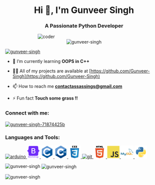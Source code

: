 <h1 align="center">Hi 👋, I'm Gunveer Singh</h1>
<h3 align="center">A Passionate Python Developer</h3>

<img align="right" src= "https://i.gifer.com/6tXM.gif" width="400" alt="coder">

<p align="center"> <img src="https://komarev.com/ghpvc/?username=gunveer-singh&label=Profile%20views&color=0e75b6&style=flat" alt="gunveer-singh" /> </p>

<p align="left"> <a href="https://github.com/ryo-ma/github-profile-trophy"><img src="https://github-profile-trophy.vercel.app/?username=gunveer-singh" alt="gunveer-singh" /></a> </p>

- 🌱 I’m currently learning **OOPS in C++**

- 👨‍💻 All of my projects are available at [https://github.com/Gunveer-Singh](https://github.com/Gunveer-Singh)

- 📫 How to reach me **contactassassings@gmail.com**

- ⚡ Fun fact **Touch some grass !!**

<h3 align="left">Connect with me:</h3>
<p align="left">
<a href="https://linkedin.com/in/gunveer-singh-71874425b" target="blank"><img align="center" src="https://raw.githubusercontent.com/rahuldkjain/github-profile-readme-generator/master/src/images/icons/Social/linked-in-alt.svg" alt="gunveer-singh-71874425b" height="30" width="40" /></a>
</p>

<h3 align="left">Languages and Tools:</h3>
<p align="left"> <a href="https://www.arduino.cc/" target="_blank" rel="noreferrer"> <img src="https://cdn.worldvectorlogo.com/logos/arduino-1.svg" alt="arduino" width="40" height="40"/> </a> <a href="https://getbootstrap.com" target="_blank" rel="noreferrer"> <img src="https://raw.githubusercontent.com/devicons/devicon/master/icons/bootstrap/bootstrap-plain-wordmark.svg" alt="bootstrap" width="40" height="40"/> </a> <a href="https://www.cprogramming.com/" target="_blank" rel="noreferrer"> <img src="https://raw.githubusercontent.com/devicons/devicon/master/icons/c/c-original.svg" alt="c" width="40" height="40"/> </a> <a href="https://www.w3schools.com/cpp/" target="_blank" rel="noreferrer"> <img src="https://raw.githubusercontent.com/devicons/devicon/master/icons/cplusplus/cplusplus-original.svg" alt="cplusplus" width="40" height="40"/> </a> <a href="https://www.w3schools.com/css/" target="_blank" rel="noreferrer"> <img src="https://raw.githubusercontent.com/devicons/devicon/master/icons/css3/css3-original-wordmark.svg" alt="css3" width="40" height="40"/> </a> <a href="https://git-scm.com/" target="_blank" rel="noreferrer"> <img src="https://www.vectorlogo.zone/logos/git-scm/git-scm-icon.svg" alt="git" width="40" height="40"/> </a> <a href="https://www.w3.org/html/" target="_blank" rel="noreferrer"> <img src="https://raw.githubusercontent.com/devicons/devicon/master/icons/html5/html5-original-wordmark.svg" alt="html5" width="40" height="40"/> </a> <a href="https://developer.mozilla.org/en-US/docs/Web/JavaScript" target="_blank" rel="noreferrer"> <img src="https://raw.githubusercontent.com/devicons/devicon/master/icons/javascript/javascript-original.svg" alt="javascript" width="40" height="40"/> </a> <a href="https://www.mysql.com/" target="_blank" rel="noreferrer"> <img src="https://raw.githubusercontent.com/devicons/devicon/master/icons/mysql/mysql-original-wordmark.svg" alt="mysql" width="40" height="40"/> </a> <a href="https://www.python.org" target="_blank" rel="noreferrer"> <img src="https://raw.githubusercontent.com/devicons/devicon/master/icons/python/python-original.svg" alt="python" width="40" height="40"/> </a> </p>

<p><img align="left" src="https://github-readme-stats.vercel.app/api/top-langs?username=gunveer-singh&show_icons=true&locale=en&layout=compact" alt="gunveer-singh" /></p>

<p>&nbsp;<img align="center" src="https://github-readme-stats.vercel.app/api?username=gunveer-singh&show_icons=true&locale=en" alt="gunveer-singh" /></p>

<p><img align="center" src="https://github-readme-streak-stats.herokuapp.com/?user=gunveer-singh&" alt="gunveer-singh" /></p>
